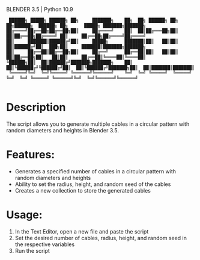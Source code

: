 BLENDER 3.5 | Python 10.9
```
 ██████╗ █████╗ ██████╗ ██╗     ███████╗    ██╗  ██╗ ██████╗ ██╗   ██╗██████╗  ██████╗ ██╗      █████╗ ███████╗███████╗
██╔════╝██╔══██╗██╔══██╗██║     ██╔════╝    ██║  ██║██╔═══██╗██║   ██║██╔══██╗██╔════╝ ██║     ██╔══██╗██╔════╝██╔════╝
██║     ███████║██████╔╝██║     █████╗      ███████║██║   ██║██║   ██║██████╔╝██║  ███╗██║     ███████║███████╗███████╗
██║     ██╔══██║██╔══██╗██║     ██╔══╝      ██╔══██║██║   ██║██║   ██║██╔══██╗██║   ██║██║     ██╔══██║╚════██║╚════██║
╚██████╗██║  ██║██████╔╝███████╗███████╗    ██║  ██║╚██████╔╝╚██████╔╝██║  ██║╚██████╔╝███████╗██║  ██║███████║███████║
 ╚═════╝╚═╝  ╚═╝╚═════╝ ╚══════╝╚══════╝    ╚═╝  ╚═╝ ╚═════╝  ╚═════╝ ╚═╝  ╚═╝ ╚═════╝ ╚══════╝╚═╝  ╚═╝╚══════╝╚══════╝
                                                                                                                       
```

# Description

The script allows you to generate multiple cables in a circular pattern with random diameters and heights in Blender 3.5.

# Features:

- Generates a specified number of cables in a circular pattern with random diameters and heights
- Ability to set the radius, height, and random seed of the cables
- Creates a new collection to store the generated cables

# Usage:

1. In the Text Editor, open a new file and paste the script
2. Set the desired number of cables, radius, height, and random seed in the respective variables
3. Run the script

